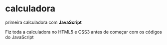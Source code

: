 # calculadora
 primeira calculadora com **JavaScript**
 
 Fiz toda a calculadora no HTML5 e CSS3 antes de começar com os códigos do JavaScript

